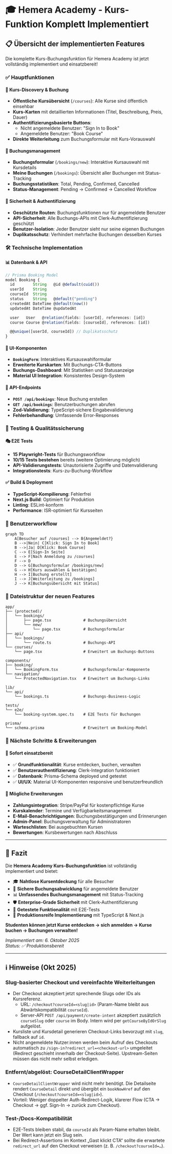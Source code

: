 # 🎓 Hemera Academy - Kurs-Funktion Komplett Implementiert

## 📋 Übersicht der implementierten Features

Die komplette Kurs-Buchungsfunktion für Hemera Academy ist jetzt vollständig implementiert und
einsatzbereit!

### ✅ **Hauptfunktionen**

#### 🎯 **Kurs-Discovery & Buchung**

- **Öffentliche Kursübersicht** (`/courses`): Alle Kurse sind öffentlich einsehbar
- **Kurs-Karten** mit detaillierten Informationen (Titel, Beschreibung, Preis, Dauer)
- **Authentifizierungsbasierte Buttons**:
  - Nicht angemeldete Benutzer: "Sign In to Book"
  - Angemeldete Benutzer: "Book Course"
- **Direkte Weiterleitung** zum Buchungsformular mit Kurs-Vorauswahl

#### 📝 **Buchungsmanagement**

- **Buchungsformular** (`/bookings/new`): Interaktive Kursauswahl mit Kursdetails
- **Meine Buchungen** (`/bookings`): Übersicht aller Buchungen mit Status-Tracking
- **Buchungsstatistiken**: Total, Pending, Confirmed, Cancelled
- **Status-Management**: Pending → Confirmed → Cancelled Workflow

#### 🔐 **Sicherheit & Authentifizierung**

- **Geschützte Routen**: Buchungsfunktionen nur für angemeldete Benutzer
- **API-Sicherheit**: Alle Buchungs-APIs mit Clerk-Authentifizierung geschützt
- **Benutzer-Isolation**: Jeder Benutzer sieht nur seine eigenen Buchungen
- **Duplikatsschutz**: Verhindert mehrfache Buchungen desselben Kurses

### 🛠 **Technische Implementation**

#### 📊 **Datenbank & API**

```typescript
// Prisma Booking Model
model Booking {
  id        String   @id @default(cuid())
  userId    String
  courseId  String
  status    String   @default("pending")
  createdAt DateTime @default(now())
  updatedAt DateTime @updatedAt

  user   User   @relation(fields: [userId], references: [id])
  course Course @relation(fields: [courseId], references: [id])

  @@unique([userId, courseId]) // Duplikatsschutz
}
```

#### 🎨 **UI-Komponenten**

- **`BookingForm`**: Interaktives Kursauswahlformular
- **Erweiterte Kurskarten**: Mit Buchungs-CTA-Buttons
- **Buchungs-Dashboard**: Mit Statistiken und Statusanzeige
- **Material UI Integration**: Konsistentes Design-System

#### 🔗 **API-Endpoints**

- **`POST /api/bookings`**: Neue Buchung erstellen
- **`GET /api/bookings`**: Benutzerbuchungen abrufen
- **Zod-Validierung**: TypeScript-sichere Eingabevalidierung
- **Fehlerbehandlung**: Umfassende Error-Responses

### 🧪 **Testing & Qualitätssicherung**

#### 🎭 **E2E Tests**

- **15 Playwright-Tests** für Buchungsworkflow
- **10/15 Tests bestehen** bereits (weitere Optimierung möglich)
- **API-Validierungstests**: Unautorisierte Zugriffe und Datenvalidierung
- **Integrationstests**: Kurs-zu-Buchung-Workflow

#### ✅ **Build & Deployment**

- **TypeScript-Kompilierung**: Fehlerfrei
- **Next.js Build**: Optimiert für Produktion
- **Linting**: ESLint-konform
- **Performance**: ISR-optimiert für Kursseiten

### 🚀 **Benutzerworkflow**

```mermaid
graph TD
    A[Besucher auf /courses] --> B{Angemeldet?}
    B -->|Nein| C[Klick: Sign In to Book]
    B -->|Ja| D[Klick: Book Course]
    C --> E[Sign-In Seite]
    E --> F[Nach Anmeldung zu /courses]
    F --> D
    D --> G[Buchungsformular /bookings/new]
    G --> H[Kurs auswählen & bestätigen]
    H --> I[Buchung erstellt]
    I --> J[Weiterleitung zu /bookings]
    J --> K[Buchungsübersicht mit Status]
```

### 📁 **Dateistruktur der neuen Features**

```text
app/
├── (protected)/
│   └── bookings/
│       ├── page.tsx              # Buchungsübersicht
│       └── new/
│           └── page.tsx          # Buchungsformular
├── api/
│   └── bookings/
│       └── route.ts              # Buchungs-API
└── courses/
    └── page.tsx                  # Erweitert um Buchungs-Buttons

components/
├── booking/
│   └── BookingForm.tsx           # Buchungsformular-Komponente
└── navigation/
    └── ProtectedNavigation.tsx   # Erweitert um Buchungs-Links

lib/
└── api/
    └── bookings.ts               # Buchungs-Business-Logic

tests/
└── e2e/
    └── booking-system.spec.ts    # E2E Tests für Buchungen

prisma/
└── schema.prisma                 # Erweitert um Booking-Model
```

### 🎯 **Nächste Schritte & Erweiterungen**

#### 🔧 **Sofort einsatzbereit**

- ✅ **Grundfunktionalität**: Kurse entdecken, buchen, verwalten
- ✅ **Benutzerauthentifizierung**: Clerk-Integration funktioniert
- ✅ **Datenbank**: Prisma-Schema deployed und getestet
- ✅ **UI/UX**: Material UI-Komponenten responsive und benutzerfreundlich

#### 🚀 **Mögliche Erweiterungen**

- **Zahlungsintegration**: Stripe/PayPal für kostenpflichtige Kurse
- **Kurskalender**: Termine und Verfügbarkeitsmanagement
- **E-Mail-Benachrichtigungen**: Buchungsbestätigungen und Erinnerungen
- **Admin-Panel**: Buchungsverwaltung für Administratoren
- **Warteschlisten**: Bei ausgebuchten Kursen
- **Bewertungen**: Kursbewertungen nach Abschluss

---

## 🎉 **Fazit**

Die **Hemera Academy Kurs-Buchungsfunktion** ist vollständig implementiert und bietet:

- 🎓 **Nahtlose Kursentdeckung** für alle Besucher
- 🔐 **Sichere Buchungsabwicklung** für angemeldete Benutzer
- 📊 **Umfassendes Buchungsmanagement** mit Status-Tracking
- 🛡️ **Enterprise-Grade Sicherheit** mit Clerk-Authentifizierung
- 🧪 **Getestete Funktionalität** mit E2E-Tests
- 🚀 **Produktionsreife Implementierung** mit TypeScript & Next.js

**Studenten können jetzt Kurse entdecken → sich anmelden → Kurse buchen → Buchungen verwalten!**

_Implementiert am: 6. Oktober 2025_  
_Status: ✅ Produktionsbereit_

---

## ℹ️ Hinweise (Okt 2025)

### Slug-basierter Checkout und vereinfachte Weiterleitungen

- Der Checkout akzeptiert jetzt sprechende Slugs oder IDs als Kursreferenz.
  - URL: `/checkout?courseId=<slug|id>` (Param-Name bleibt aus Abwärtskompatibilität `courseId`).
  - Server-API `POST /api/payment/create-intent` akzeptiert zusätzlich `courseSlug` oder `course` im
    Body. Intern wird per `getCourseByIdOrSlug` aufgelöst.
- Kursliste und Kursdetail generieren Checkout-Links bevorzugt mit `slug`, fallback auf `id`.
- Nicht angemeldete Nutzer:innen werden beim Aufruf des Checkouts automatisch zu
  `/sign-in?redirect_url=<checkout-url>` umgeleitet (Redirect geschieht innerhalb der
  Checkout-Seite). Upstream-Seiten müssen das nicht mehr selbst erledigen.

### Entfernt/abgelöst: CourseDetailClientWrapper

- `CourseDetailClientWrapper` wird nicht mehr benötigt. Die Detailseite rendert `CourseDetail`
  direkt und übergibt ein `bookNowHref` auf den Checkout (`/checkout?courseId=<slug|id>`).
- Vorteil: Weniger doppelter Auth-Redirect-Logik, klarerer Flow (CTA → Checkout → ggf. Sign-In →
  zurück zum Checkout).

### Test-/Docs-Kompatibilität

- E2E-Tests bleiben stabil, da `courseId` als Param-Name erhalten bleibt. Der Wert kann jetzt ein
  Slug sein.
- Bei Redirect-Assertions im Kontext „Gast klickt CTA“ sollte die erwartete `redirect_url` auf den
  Checkout verweisen (z. B. `/checkout?courseId=…`).
